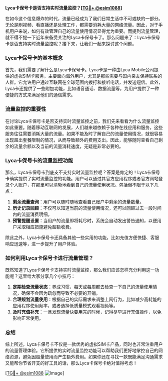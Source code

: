 **Lyca卡保号卡是否支持实时流量监控？[[TG💪+ @esim1088](https://t.me/s/esim1088)]**

在如今这个信息爆炸的时代，流量已经成为了我们日常生活中不可或缺的一部分。无论是刷视频、看直播还是处理工作，都需要消耗大量的网络流量。因此，对于手机用户来说，如何有效管理自己的流量使用情况显得尤为重要。而提到流量管理，就不得不提一下近年来备受关注的Lyca卡保号卡了。那么问题来了：Lyca卡保号卡是否支持实时流量监控呢？接下来，让我们一起来探讨这个问题。

### Lyca卡保号卡的基本概念

首先，我们需要了解什么是Lyca卡保号卡。Lyca卡是一种由Lyca Mobile公司提供的虚拟SIM卡服务，主要面向海外用户，尤其是那些需要与国内亲友保持联系的人群。它允许用户通过互联网在全球范围内拨打和接听电话，并发送短信。此外，Lyca卡还提供了一些附加功能，比如语音通话、数据流量等，为用户提供了一种便捷的方式来满足他们的通信需求。

### 流量监控的重要性

在讨论Lyca卡保号卡是否支持实时流量监控之前，我们先来看看为什么流量监控如此重要。随着移动互联网的发展，人们越来越依赖于各种在线应用和服务，这些服务往往需要消耗大量的流量。如果不能及时了解自己的流量使用情况，就很容易出现超出套餐限制的情况，从而导致额外的费用支出。因此，能够随时查看自己剩余的流量余额以及当前的流量消耗速度，无疑是非常必要的。

### Lyca卡保号卡的流量监控功能

那么，Lyca卡保号卡到底支不支持实时流量监控呢？答案是肯定的！Lyca卡保号卡确实提供了实时流量监控的功能。用户可以通过其官方应用程序或者官方网站登录个人账户，在那里可以清晰地看到自己的流量使用状况。包括但不限于以下几点：

1. **剩余流量查询**：用户可以随时随地查看自己账户中剩余的流量数量。
2. **历史记录回顾**：不仅可以知道当前的流量使用情况，还可以回顾过去一段时间内的流量消费明细。
3. **预警提醒设置**：当用户的流量即将耗尽时，系统会自动发出警告通知，以便用户采取相应措施避免超额收费。

除此之外，Lyca卡保号卡还具备其他一些实用的功能，比如充值方便快捷、客服响应迅速等，进一步提升了用户体验。

### 如何利用Lyca卡保号卡进行流量管理？

既然知道了Lyca卡保号卡支持实时流量监控，那么我们应该怎样充分利用这一功能呢？这里给大家分享几个小技巧：

1. **定期检查流量状态**：养成习惯，每天或每周都去检查一下自己的流量使用情况，确保不会因为疏忽而导致不必要的开销。
2. **合理规划流量使用**：根据自己的实际需求来调整上网行为，比如减少高耗能的应用程序使用频率，或者选择低质量模式观看视频等。
3. **及时充值补充**：一旦发现流量快要用完的时候，记得尽早进行充值操作，以免影响正常使用。

### 总结

综上所述，Lyca卡保号卡不仅是一款优秀的虚拟SIM卡产品，同时也非常注重用户的流量管理体验。它所提供的实时流量监控功能可以帮助我们更好地掌控自己的网络资源，避免因超量使用而产生额外费用。如果你还在寻找一款既能满足沟通需求又能帮你节省开支的好工具的话，那么Lyca卡保号卡绝对值得考虑！

[[TG💪+ @esim1088](https://t.me/s/esim1088) ![Image](https://i.postimg.cc/4NQfJmqS/Snipaste-2025-05-13-00-14-12.png)]